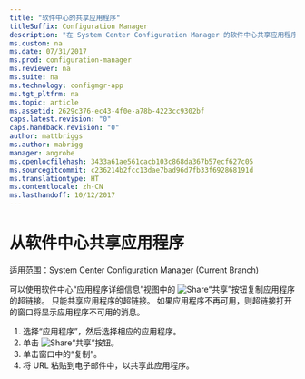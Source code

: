 ```yaml
---
title: "软件中心的共享应用程序"
titleSuffix: Configuration Manager
description: "在 System Center Configuration Manager 的软件中心共享应用程序链接。"
ms.custom: na
ms.date: 07/31/2017
ms.prod: configuration-manager
ms.reviewer: na
ms.suite: na
ms.technology: configmgr-app
ms.tgt_pltfrm: na
ms.topic: article
ms.assetid: 2629c376-ec43-4f0e-a78b-4223cc9302bf
caps.latest.revision: "0"
caps.handback.revision: "0"
author: mattbriggs
ms.author: mabrigg
manager: angrobe
ms.openlocfilehash: 3433a61ae561cacb103c868da367b57ecf627c05
ms.sourcegitcommit: c236214b2fcc13dae7bad96d7fb33f692868191d
ms.translationtype: HT
ms.contentlocale: zh-CN
ms.lasthandoff: 10/12/2017
---
```

# <a name="share-an-application-from-software-center"></a>从软件中心共享应用程序

适用范围：System Center Configuration Manager (Current Branch) <!-- 1706 -->

可以使用软件中心“应用程序详细信息”视图中的 ![Share](media/share15.png)“共享”按钮复制应用程序的超链接。 只能共享应用程序的超链接。 如果应用程序不再可用，则超链接打开的窗口将显示应用程序不可用的消息。

1. 选择“应用程序”，然后选择相应的应用程序。
2. 单击 ![Share](media/share15.png)“共享”按钮。
3. 单击窗口中的“复制”。
4. 将 URL 粘贴到电子邮件中，以共享此应用程序。